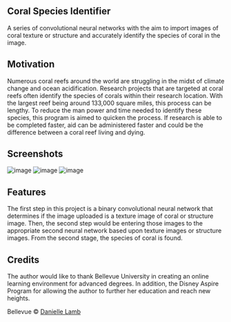 ## Coral Species Identifier

A series of convolutional neural networks with the aim to import images of coral texture or structure and accurately identify the species of coral in the image.


## Motivation

Numerous coral reefs around the world are struggling in the midst of climate change and ocean acidification. Research projects that are targeted at coral reefs often identify the species of corals within their research location. With the largest reef being around 133,000 square miles, this process can be lengthy. To reduce the man power and time needed to identify these species, this program is aimed to quicken the process. If research is able to be completed faster, aid can be administered faster and could be the difference between a coral reef living and dying.

## Screenshots
![image](https://user-images.githubusercontent.com/54485579/156859438-3639840b-483a-4d65-ad86-876797f94f4a.png)
![image](https://user-images.githubusercontent.com/54485579/156858233-c0929977-d312-43b7-b7e4-246f89f49725.png)
![image](https://user-images.githubusercontent.com/54485579/156858242-1315627b-0497-4315-9082-184dc3f5d023.png)


## Features

The first step in this project is a binary convolutional neural network that determines if the image uploaded is a texture image of coral or structure image. Then, the second step would be entering those images to the appropriate second neural network based upon texture images or structure images. From the second stage, the species of coral is found.

## Credits

The author would like to thank Bellevue University in creating an
online learning environment for advanced degrees. In addition, the Disney
Aspire Program for allowing the author to further her education and reach new
heights. 





Bellevue © [Danielle Lamb](2022)
